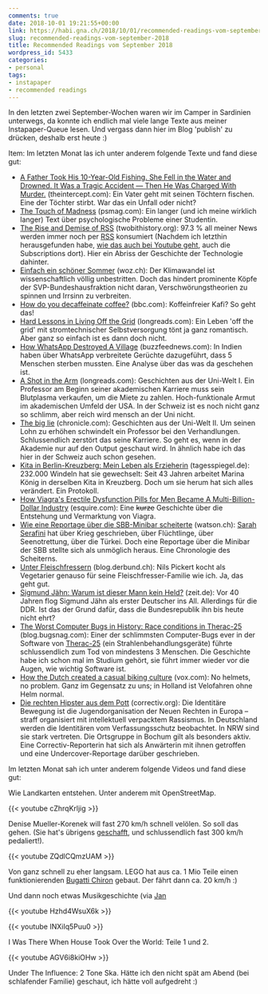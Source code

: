 ```yaml
---
comments: true
date: 2018-10-01 19:21:55+00:00
link: https://habi.gna.ch/2018/10/01/recommended-readings-vom-september-2018/
slug: recommended-readings-vom-september-2018
title: Recommended Readings vom September 2018
wordpress_id: 5433
categories:
- personal
tags:
- instapaper
- recommended readings
---
```


In den letzten zwei September-Wochen waren wir im Camper in Sardinien unterwegs, da konnte ich endlich mal viele lange Texte aus meiner Instapaper-Queue lesen.
Und vergass dann hier im Blog 'publish' zu drücken, deshalb erst heute :)

Item: Im letzten Monat las ich unter anderem folgende Texte und fand diese gut:

* [A Father Took His 10-Year-Old Fishing. She Fell in the Water and Drowned. It Was a Tragic Accident — Then He Was Charged With Murder.](https://theintercept.com/2018/09/09/wendell-lindsey-murder-drowning-forensic-science/?src=longreads) (theintercept.com): Ein Vater geht mit seinen Töchtern fischen. Eine der Töchter stirbt. War das ein Unfall oder nicht?
* [The Touch of Madness](https://psmag.com/magazine/the-touch-of-madness-mental-health-schizophrenia) (psmag.com): Ein langer (und ich meine wirklich langer) Text über psychologische Probleme einer Studentin.
* [The Rise and Demise of RSS](https://twobithistory.org/2018/09/16/the-rise-and-demise-of-rss.html) (twobithistory.org): 97.3 % all meiner News werden immer noch per [RSS](https://de.wikipedia.org/wiki/RSS_(Web-Feed)) konsumiert (Nachdem ich letzthin herausgefunden habe, [wie das auch bei Youtube geht](https://support.google.com/youtube/answer/6224202?hl=en), auch die Subscriptions dort). Hier ein Abriss der Geschichte der Technologie dahinter.
* [Einfach ein schöner Sommer](https://www.woz.ch/-90ba) (woz.ch):  Der Klimawandel ist wissenschaftlich völlig unbestritten. Doch das hindert prominente Köpfe der SVP-Bundeshausfraktion nicht daran, Verschwörungstheorien zu spinnen und Irrsinn zu verbreiten.
* [How do you decaffeinate coffee?](http://www.bbc.com/future/story/20180917-how-do-you-decaffeinate-coffee) (bbc.com): Koffeinfreier Kafi? So geht das!
* [Hard Lessons in Living Off the Grid](https://longreads.com/2017/08/08/hard-lessons-in-living-off-the-grid/) (longreads.com): Ein Leben 'off the grid' mit stromtechnischer Selbstversorgung tönt ja ganz romantisch. Aber ganz so einfach ist es dann doch nicht.
* [How WhatsApp Destroyed A Village](https://www.buzzfeednews.com/article/pranavdixit/whatsapp-destroyed-village-lynchings-rainpada-india) (buzzfeednews.com): In Indien haben über WhatsApp verbreitete Gerüchte dazugeführt, dass 5 Menschen sterben mussten. Eine Analyse über das was da geschehen ist.
* [A Shot in the Arm](https://longreads.com/2017/02/09/a-shot-in-the-arm/) (longreads.com): Geschichten aus der Uni-Welt I. Ein Professor am Beginn seiner akademischen Karriere muss sein Blutplasma verkaufen, um die Miete zu zahlen. Hoch-funktionale Armut im akademischen Umfeld der USA. In der Schweiz ist es noch nicht ganz so schlimm, aber reich wird mensch an der Uni nicht.
* [The big lie](https://www.chronicle.com/interactives/big-lie) (chronicle.com): Geschichten aus der Uni-Welt II. Um seinen Lohn zu erhöhen schwindelt ein Professor bei den Verhandlungen. Schlussendlich zerstört das seine Karriere. So geht es, wenn in der Akademie nur auf den Output geschaut wird. In ähnlich habe ich das hier in der Schweiz auch schon gesehen.
* [Kita in Berlin-Kreuzberg: Mein Leben als Erzieherin](https://www.tagesspiegel.de/berlin/kita-in-berlin-kreuzberg-mein-leben-als-erzieherin/22978838.html) (tagesspiegel.de): 232.000 Windeln hat sie gewechselt: Seit 43 Jahren arbeitet Marina König in derselben Kita in Kreuzberg. Doch um sie herum hat sich alles verändert. Ein Protokoll.
* [How Viagra's Erectile Dysfunction Pills for Men Became A Multi-Billion-Dollar Industry](https://www.esquire.com/lifestyle/health/a22627822/viagra-erectile-dysfunction-pills-history/) (esquire.com): Eine <del>kurze</del> Geschichte über die Entstehung und Vermarktung von Viagra.
* [Wie eine Reportage über die SBB-Minibar scheiterte](https://www.watson.ch/!325585073) (watson.ch): [Sarah Serafini](https://www.watson.ch/Sarah%20Serafini) hat über Krieg geschrieben, über Flüchtlinge, über Seenotrettung, über die Türkei. Doch eine Reportage über die Minibar der SBB stellte sich als unmöglich heraus. Eine Chronologie des Scheiterns.
* [Unter Fleischfressern](https://blog.derbund.ch/mamablog/index.php/79009/unter-fleischfressern/) (blog.derbund.ch): Nils Pickert kocht als Vegetarier genauso für seine Fleischfresser-Familie wie ich. Ja, das geht gut.
* [Sigmund Jähn: Warum ist dieser Mann kein Held?](https://www.zeit.de/wissen/geschichte/2018-08/sigmund-jaehn-astronaut-held-erinnerung-deutsche-einheit/komplettansicht) (zeit.de): Vor 40 Jahren flog Sigmund Jähn als erster Deutscher ins All. Allerdings für die DDR. Ist das der Grund dafür, dass die Bundesrepublik ihn bis heute nicht ehrt? 
* [The Worst Computer Bugs in History: Race conditions in Therac-25](https://blog.bugsnag.com/bug-day-race-condition-therac-25/) (blog.bugsnag.com): Einer der schlimmsten Computer-Bugs ever in der Software von [Therac-25](https://en.wikipedia.org/wiki/Therac-25) (ein Strahlenbehandlungsgeräte) führte schlussendlich zum Tod von mindestens 3 Menschen. Die Geschichte habe ich schon mal im Studium gehört, sie führt immer wieder vor die Augen, wie wichtig Software ist.
* [How the Dutch created a casual biking culture](https://www.vox.com/science-and-health/2018/8/28/17789510/bike-cycling-netherlands-dutch-infrastructure) (vox.com): No helmets, no problem. Ganz im Gegensatz zu uns; in Holland ist Velofahren ohne Helm normal.
* [Die rechten Hipster aus dem Pott](https://correctiv.org/blog/ruhr/artikel/2018/08/16/die-rechten-hipster-aus-dem-pott/) (correctiv.org):  Die Identitäre Bewegung ist die Jugendorganisation der Neuen Rechten in Europa – straff organisiert mit intellektuell verpacktem Rassismus. In Deutschland werden die Identitären vom Verfassungsschutz beobachtet. In NRW sind sie stark vertreten. Die Ortsgruppe in Bochum gilt als besonders aktiv. Eine Correctiv-Reporterin hat sich als Anwärterin mit ihnen getroffen und eine Undercover-Reportage darüber geschrieben.

Im letzten Monat sah ich unter anderem folgende Videos und fand diese gut:

Wie Landkarten entstehen. Unter anderem mit OpenStreetMap.

{{< youtube cZhrqKrljig >}}

Denise Mueller-Korenek will fast 270 km/h schnell velölen. So soll das gehen. (Sie hat's übrigens [geschafft](https://www.youtube.com/watch?v=wPEgG-T3zMI), und schlussendlich fast 300 km/h pedaliert!).

{{< youtube ZQdlCQmzUAM >}}

Von ganz schnell zu eher langsam.
LEGO hat aus ca. 1 Mio Teile einen funktionierenden [Bugatti Chiron](https://en.wikipedia.org/wiki/Bugatti_Chiron) gebaut.
Der fährt dann ca. 20 km/h :)

Und dann noch etwas Musikgeschichte (via [Jan](https://pieceoplastic.com/2018/08/18/ruff-linkage-201833/)

{{< youtube Hzhd4WsuX6k >}}

{{< youtube INXiIq5Puu0 >}}

I Was There When House Took Over the World: Teile 1 und 2.

{{< youtube AGV6i8kiOHw >}}

Under The Influence: 2 Tone Ska.
Hätte ich den nicht spät am Abend (bei schlafender Familie) geschaut, ich hätte voll aufgedreht :)
